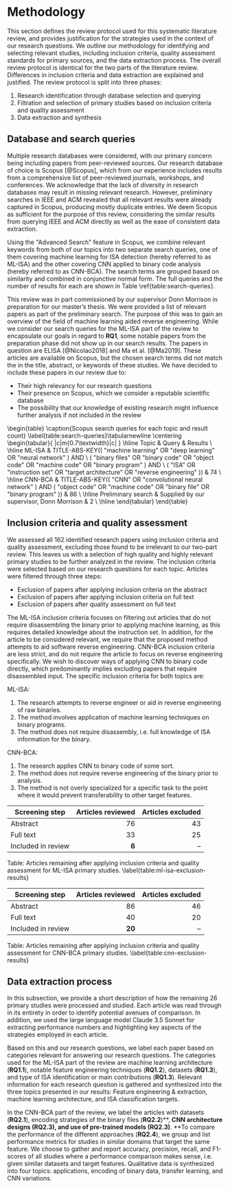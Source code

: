 # Methodology

This section defines the review protocol used for this systematic literature review, and provides justification for the strategies used in the context of our research questions. We outline our methodology for identifying and selecting relevant studies, including inclusion criteria, quality assessment standards for primary sources, and the data extraction process. The overall review protocol is identical for the two parts of the literature review. Differences in inclusion criteria and data extraction are explained and justified. The review protocol is split into three phases:

1. Research identification through database selection and querying
2. Filtration and selection of primary studies based on inclusion criteria and quality assessment
3. Data extraction and synthesis

## Database and search queries

Multiple research databases were considered, with our primary concern being including papers from peer-reviewed sources. Our research database of choice is Scopus [@Scopus], which from our experience includes results from a comprehensive list of peer-reviewed journals, workshops, and conferences. We acknowledge that the lack of diversity in research databases may result in missing relevant research. However, preliminary searches in IEEE and ACM revealed that all relevant results were already captured in Scopus, producing mostly duplicate entries. We deem Scopus as sufficient for the purpose of this review, considering the similar results from querying IEEE and ACM directly as well as the ease of consistent data extraction.

Using the "Advanced Search" feature in Scopus, we combine relevant keywords from both of our topics into two separate search queries, one of them covering machine learning for ISA detection (hereby referred to as ML-ISA) and the other covering CNN applied to binary code analysis (hereby referred to as CNN-BCA). The search terms are grouped based on similarity and combined in conjunctive normal form. The full queries and the number of results for each are shown in Table \ref{table:search-queries}.

This review was in part commissioned by our supervisor Donn Morrison in preparation for our master’s thesis. We were provided a list of relevant papers as part of the preliminary search. The purpose of this was to gain an overview of the field of machine learning aided reverse engineering. While we consider our search queries for the ML-ISA part of the review to encapsulate our goals in regard to **RQ1**, some notable papers from the preparation phase did not show up in our search results. The papers in question are ELISA [@Nicolao2018] and Ma et al. [@Ma2019]. These articles are available on Scopus, but the chosen search terms did not match the in the title, abstract, or keywords of these studies. We have decided to include these papers in our review due to:

- Their high relevancy for our research questions
- Their presence on Scopus, which we consider a reputable scientific database
- The possibility that our knowledge of existing research might influence further analysis if not included in the review

<!-- ER nå 76 results, så mer har blitt publisert. kanskje spesifisere dato søket fant sted -->

\begin{table}
\caption{Scopus search queries for each topic and result count}
\label{table:search-queries}\tabularnewline
\centering
\begin{tabular}{ |c|m{0.7\textwidth}|c| }
\hline
Topic & Query & Results \\
\hline
ML-ISA
& TITLE-ABS-KEY(( "machine learning" OR "deep learning" OR "neural network" ) AND \ ( "binary files" OR "binary code" OR "object code" OR "machine code" OR "binary program" ) AND \ ( "ISA" OR "instruction set" OR "target architecture" OR "reverse engineering" ))
& 74 \\
\hline
CNN-BCA
& TITLE-ABS-KEY(( "CNN" OR "convolutional neural network" ) AND ( "object code" OR "machine code" OR "binary file" OR "binary program" ))
& 86 \\
\hline
Preliminary search
& Supplied by our supervisor, Donn Morrison
& 2 \\
\hline
\end{tabular}
\end{table}

## Inclusion criteria and quality assessment

We assessed all 162 identified research papers using inclusion criteria and quality assessment, excluding those found to be irrelevant to our two-part review. This leaves us with a selection of high quality and highly relevant primary studies to be further analyzed in the review. The inclusion criteria were selected based on our research questions for each topic. Articles were filtered through three steps:

- Exclusion of papers after applying inclusion criteria on the abstract
- Exclusion of papers after applying inclusion criteria on full text
- Exclusion of papers after quality assessment on full text

The ML-ISA inclusion criteria focuses on filtering out articles that do not require disassembling the binary prior to applying machine learning, as this requires detailed knowledge about the instruction set. In addition, for the article to be considered relevant, we require that the proposed method attempts to aid software reverse engineering. CNN-BCA inclusion criteria are less strict, and do not require the article to focus on reverse engineering specifically. We wish to discover ways of applying CNN to binary code directly, which predominantly implies excluding papers that require disassembled input. The specific inclusion criteria for both topics are:

<!-- TODO: **(Some mention of quality assesment would be nice ? )** -->

ML-ISA:

1. The research attempts to reverse engineer or aid in reverse engineering of raw binaries.
2. The method involves application of machine learning techniques on binary programs.
3. The method does not require disassembly, i.e. full knowledge of ISA information for the binary.

CNN-BCA:

1. The research applies CNN to binary code of some sort.
2. The method does not require reverse engineering of the binary prior to analysis.
3. The method is not overly specialized for a specific task to the point where it would prevent transferability to other target features.

| Screening step     | Articles reviewed | Articles excluded |
| ------------------ | ----------------: | ----------------: |
| Abstract           |                76 |                43 |
| Full text          |                33 |                25 |
| Included in review |             **6** |                 – |

Table: Articles remaining after applying inclusion criteria and quality assessment for ML-ISA primary studies. \label{table:ml-isa-exclusion-results}

| Screening step     | Articles reviewed | Articles excluded |
| ------------------ | ----------------: | ----------------: |
| Abstract           |                86 |                46 |
| Full text          |                40 |                20 |
| Included in review |            **20** |                 – |

Table: Articles remaining after applying inclusion criteria and quality assessment for CNN-BCA primary studies. \label{table:cnn-exclusion-results}

## Data extraction process

In this subsection, we provide a short description of how the remaining 26 primary studies were processed and studied. Each article was read through in its entirety in order to identify potential avenues of comparison. In addition, we used the large language model Claude 3.5 Sonnet for extracting performance numbers and highlighting key aspects of the strategies employed in each article.

Based on this and our research questions, we label each paper based on categories relevant for answering our research questions. The categories used for the ML-ISA part of the review are machine learning architecture (**RQ1.1**), notable feature engineering techniques (**RQ1.2**), datasets (**RQ1.3**), and type of ISA identification or main contributions (**RQ1.3**). Relevant information for each research question is gathered and synthesized into the three topics presented in our results: Feature engineering & extraction, machine learning architecture, and ISA classification targets.

In the CNN-BCA part of the review, we label the articles with datasets (**RQ2.1**), encoding strategies of the binary files (**RQ2.2**)**, **CNN architecture designs (**RQ2.3**), and use of pre-trained models (**RQ2.3**)**. **To compare the performance of the different approaches (**RQ2.4**), we group and list performance metrics for studies in similar domains that target the same feature. We choose to gather and report accuracy, precision, recall, and F1-scores of all studies where a performance comparison makes sense, i.e. given similar datasets and target features. Qualitative data is synthesized into four topics: applications, encoding of binary data, transfer learning, and CNN variations.
